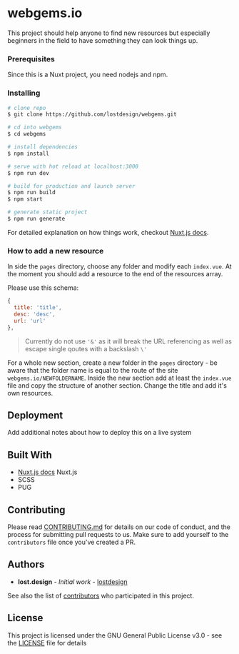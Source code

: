 # webgems.io

This project should help anyone to find new resources but especially beginners in the field to have something they can look things up.


### Prerequisites

Since this is a Nuxt project, you need nodejs and npm.

### Installing

``` bash
# clone repo
$ git clone https://github.com/lostdesign/webgems.git

# cd into webgems
$ cd webgems

# install dependencies
$ npm install

# serve with hot reload at localhost:3000
$ npm run dev

# build for production and launch server
$ npm run build
$ npm start

# generate static project
$ npm run generate
```
For detailed explanation on how things work, checkout [Nuxt.js docs](https://nuxtjs.org).

### How to add a new resource

In side the `pages` directory, choose any folder and modify each `index.vue`. At the moment you should add a resource to the end of the resources array.

Please use this schema:
```js
{
  title: 'title',
  desc: 'desc',
  url: 'url'
},
```
> Currently do not use `'&'` as it will break the URL referencing as well as escape single qoutes with a backslash `\'`

For a whole new section, create a new folder in the `pages` directory - be aware that the folder name is equal to the route of the site `webgems.io/NEWFOLDERNAME`.
Inside the new section add at least the `index.vue` file and copy the structure of another section. Change the title and add it's own resources.

## Deployment

Add additional notes about how to deploy this on a live system

## Built With

* [Nuxt.js docs](https://nuxtjs.org) Nuxt.js
* SCSS
* PUG

## Contributing

Please read [CONTRIBUTING.md](https://github.com/lostdesign/webgems/blob/master/CONTRIBUTING.md) for details on our code of conduct, and the process for submitting pull requests to us.
Make sure to add yourself to the `contributors` file once you've created a PR.

## Authors

* **lost.design** - *Initial work* - [lostdesign](https://github.com/lostdesign)

See also the list of [contributors](https://github.com/lostdesign/webgems/contributors) who participated in this project.

## License

This project is licensed under the GNU General Public License v3.0 - see the [LICENSE](https://github.com/lostdesign/webgems/blob/master/LICENSE) file for details
